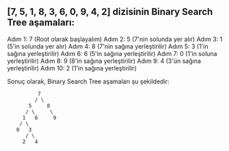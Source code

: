 ## [7, 5, 1, 8, 3, 6, 0, 9, 4, 2] dizisinin Binary Search Tree aşamaları:

Adım 1: 7 (Root olarak başlayalım)
Adım 2: 5 (7'nin solunda yer alır)
Adım 3: 1 (5'in solunda yer alır)
Adım 4: 8 (7'nin sağına yerleştirilir)
Adım 5: 3 (1'in sağına yerleştirilir)
Adım 6: 6 (5'in sağına yerleştirilir)
Adım 7: 0 (1'in soluna yerleştirilir)
Adım 8: 9 (8'in sağına yerleştirilir)
Adım 9: 4 (3'ün sağına yerleştirilir)
Adım 10: 2 (1'in sağına yerleştirilir)

Sonuç olarak, Binary Search Tree aşamaları şu şekildedir:

              7
             / \
           5     8
          / \     \
         1   6     9
        / \
       0   3
          / \
         2   4
